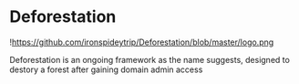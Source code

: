 # Deforestation
!https://github.com/ironspideytrip/Deforestation/blob/master/logo.png

Deforestation is an ongoing framework as the name suggests, designed to destory a forest after gaining domain admin access


